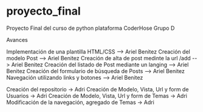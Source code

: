 # proyecto_final


Proyecto Final del curso de python plataforma CoderHose Grupo D 

Avances

Implementación de una plantilla HTML/CSS --> Ariel Benitez
Creación del modelo Post --> Ariel Benitez
Creación de alta de post medinte la url /add --> Ariel Benitez
Creación del listado de Post mediante un langing  --> Ariel Benitez
Creación del formulario de búsqueda de Posts --> Ariel Benitez
Navegación utilizando links y botones --> Ariel Benitez

Creación del repositorio -> Adri
Creación de Modelo, Vista, Url y form de Usuarios -> Adri
Creación de Modelo, Vista, Url y form de Temas -> Adri
Modificación de la navegación, agregado de Temas ->  Adri
